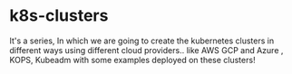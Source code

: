 # k8s-clusters
It's a series, In which we are going to create the kubernetes clusters in different ways using different cloud providers.. like AWS GCP and Azure , KOPS, Kubeadm with some examples deployed on these clusters!
